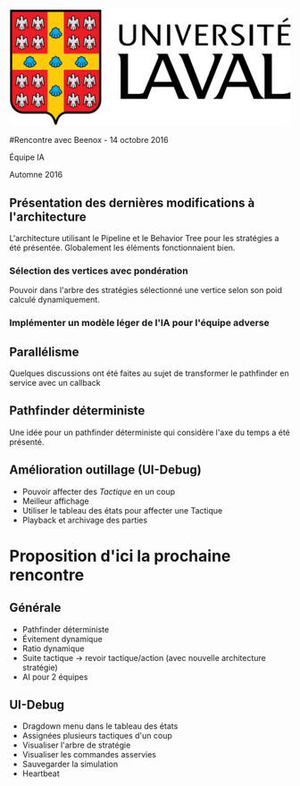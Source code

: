 ![UL_Logo](https://github.com/RoboCupULaval/Admin/blob/master/scrum/ul_logo.png)


#Rencontre avec Beenox - 14 octobre 2016

Équipe IA

Automne 2016

## Présentation des dernières modifications à l'architecture

L'architecture utilisant le Pipeline et le Behavior Tree pour les stratégies a été présentée.
Globalement les éléments fonctionnaient bien.


### Sélection des vertices avec pondération

Pouvoir dans l'arbre des stratégies sélectionné une vertice selon son poid calculé dynamiquement.

### Implémenter un modèle léger de l'IA pour l'équipe adverse

## Parallélisme

Quelques discussions ont été faites au sujet de transformer le pathfinder en service avec un callback

## Pathfinder déterministe

Une idée pour un pathfinder déterministe qui considère l'axe du temps a été présenté.

## Amélioration outillage (UI-Debug)

- Pouvoir affecter des *Tactique* en un coup
- Meilleur affichage
- Utiliser le tableau des états pour affecter une Tactique
- Playback et archivage des parties

# Proposition d'ici la prochaine rencontre

## Générale

- Pathfinder déterministe
- Évitement dynamique
- Ratio dynamique
- Suite tactique -> revoir tactique/action (avec nouvelle architecture stratégie)
- AI pour 2 équipes

## UI-Debug

- Dragdown menu dans le tableau des états
- Assignées plusieurs tactiques d'un coup
- Visualiser l'arbre de stratégie
- Visualiser les commandes asservies
- Sauvegarder la simulation
- Heartbeat
